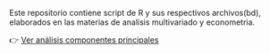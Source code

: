 Este repositorio contiene script de R y sus respectivos archivos(bd), elaborados en las materias de analisis multivariado y econometria. 


👉 [Ver análisis componentes principales](./Componentes-principales.html)

